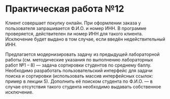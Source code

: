 <h1>Практическая работа №12</h1>
<p>Клиент совершает покупку онлайн. При оформлении заказа у пользователя запрашивается Ф.И.О. и номер ИНН. В программе проверяется, действителен ли номер ИНН для такого клиента. Исключение будет выдано в том случае, если введён недействительный ИНН.
</p>
<p>
Предлагается модернизировать задачу из предыдущей лабораторной работы (см. методические указания по выполнению лабораторных работ №1 – 8) — задача сортировки студентов по среднему баллу. Необходимо разработать пользовательский интерфейс для задачи поиска и сортировки (использовать массив интерфейсных ссылок: пример в лекции 5).  Дополнить её поиском студента по Ф.И.О. — в случае отсутствия такого студента необходимо выдавать собственное исключение.
</p>
